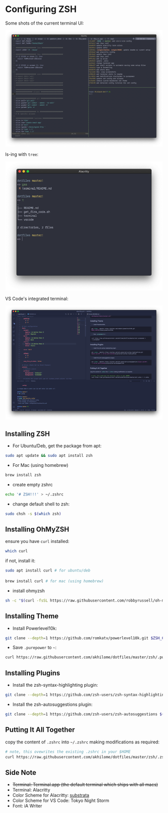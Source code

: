 # Configuring ZSH

Some shots of the current terminal UI:

![terminal](screenshots/terminal.png)

ls-ing with `tree`:

![tree](screenshots/tree.png)

VS Code's integrated terminal:

![vscode](screenshots/code.png)

## Installing ZSH

- For Ubuntu/Deb, get the package from apt:

```sh
sudo apt update && sudo apt install zsh
```

- For Mac (using homebrew)

```sh
brew install zsh
```

- create empty zshrc

```sh
echo '# ZSH!!!' > ~/.zshrc
```

- change default shell to zsh:

```sh
sudo chsh -s $(which zsh)
```

## Installing OhMyZSH

ensure you have `curl` installed:

```sh
which curl
```

if not, install it:

```sh
sudo apt install curl # for ubuntu/deb

brew install curl # for mac (using homebrew)
```

- install ohmyzsh

```sh
sh -c "$(curl -fsSL https://raw.githubusercontent.com/robbyrussell/oh-my-zsh/master/tools/install.sh)"
```

## Installing Theme

- Install Powerlevel10k:

```sh
git clone --depth=1 https://github.com/romkatv/powerlevel10k.git $ZSH_CUSTOM/themes/powerlevel10k
```

- Save `.purepower` to `~`:

```sh
curl https://raw.githubusercontent.com/akhilome/dotfiles/master/zsh/.purepower > ~/.purepower
```

## Installing Plugins

- Install the zsh-syntax-highlighting plugin:

```sh
git clone --depth=1 https://github.com/zsh-users/zsh-syntax-highlighting.git ${ZSH_CUSTOM:-~/.oh-my-zsh/custom}/plugins/zsh-syntax-highlighting
```

- Install the zsh-autosuggestions plugin:

```sh
git clone --depth=1 https://github.com/zsh-users/zsh-autosuggestions ${ZSH_CUSTOM:-~/.oh-my-zsh/custom}/plugins/zsh-autosuggestions
```

## Putting It All Together

copy the content of `.zshrc` into `~/.zshrc` making modifications as required:

```sh
# note, this ovewrites the existing .zshrc in your $HOME
curl https://raw.githubusercontent.com/akhilome/dotfiles/master/zsh/.zshrc > ~/.zshrc
```

## Side Note

- ~~Terminal: Terminal.app (the default terminal which ships with all macs)~~
- Terminal: Alacritty
- Color Scheme for Alacritty: [substrata](https://github.com/arzg/vim-substrata)
- Color Scheme for VS Code: Tokyo Night Storm
- Font: iA Writer
